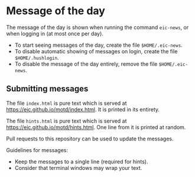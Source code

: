 # Message of the day

The message of the day is shown when running the command `eic-news`, or when logging in (at most once per day).

- To start seeing messages of the day, create the file `$HOME/.eic-news`.
- To disable automatic showing of messages on login, create the file `$HOME/.hushlogin`.
- To disable the message of the day entirely, remove the file `$HOME/.eic-news`.

## Submitting messages

The file `index.html` is pure text which is served at https://eic.github.io/motd/index.html. It is printed in its entirety.

The file `hints.html` is pure text which is served at https://eic.github.io/motd/hints.html. One line from it is printed at random.

Pull requests to this repository can be used to update the messages.

Guidelines for messages:
- Keep the messages to a single line (required for hints).
- Consider that terminal windows may wrap your text.
